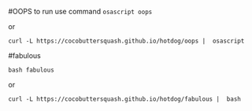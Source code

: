 #OOPS
to run use command
`osascript oops`

or 

`curl -L https://cocobuttersquash.github.io/hotdog/oops |  osascript`

#fabulous

`bash fabulous`

or

`curl -L https://cocobuttersquash.github.io/hotdog/fabulous |  bash`
